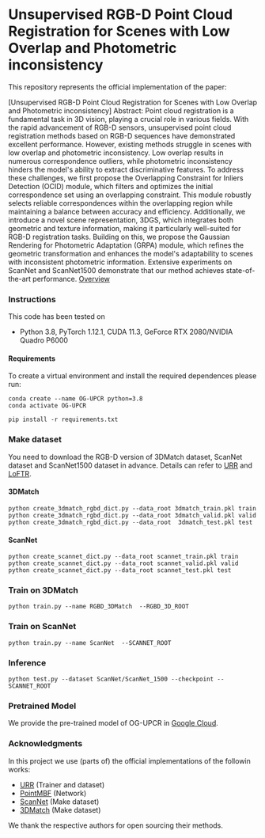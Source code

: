 # Unsupervised RGB-D Point Cloud Registration for Scenes with Low Overlap and Photometric inconsistency

This repository represents the official implementation of the paper:

[Unsupervised RGB-D Point Cloud Registration for Scenes with Low Overlap and Photometric inconsistency]
Abstract: Point cloud registration is a fundamental task in 3D vision, playing a crucial role in various fields. With the rapid advancement of RGB-D sensors, unsupervised point cloud registration methods based on RGB-D sequences have demonstrated excellent performance. However, existing methods struggle in scenes with low overlap and photometric inconsistency. Low overlap results in numerous correspondence outliers, while photometric inconsistency hinders the model's ability to extract discriminative features. To address these challenges, we first propose the Overlapping Constraint for Inliers Detection (OCID) module, which filters and optimizes the initial correspondence set using an overlapping constraint. This module robustly selects reliable correspondences within the overlapping region while maintaining a balance between accuracy and efficiency. Additionally, we introduce a novel scene representation, 3DGS, which integrates both geometric and texture information, making it particularly well-suited for RGB-D registration tasks. Building on this, we propose the Gaussian Rendering for Photometric Adaptation (GRPA) module, which refines the geometric transformation and enhances the model's adaptability to scenes with inconsistent photometric information. Extensive experiments on ScanNet and ScanNet1500 demonstrate that our method achieves state-of-the-art performance.
[Overview](https://github.com/Sabershou/OG-UPCR/blob/main/overview.pdf)

### Instructions
This code has been tested on 
- Python 3.8, PyTorch 1.12.1, CUDA 11.3, GeForce RTX 2080/NVIDIA Quadro P6000

#### Requirements
To create a virtual environment and install the required dependences please run:
```shell
conda create --name OG-UPCR python=3.8
conda activate OG-UPCR

pip install -r requirements.txt
```

### Make dataset 
You need to download the RGB-D version of 3DMatch dataset, ScanNet dataset and ScanNet1500 dataset in advance.
Details can refer to [URR](https://github.com/mbanani/unsupervisedRR/blob/main/docs/datasets.md) and [LoFTR](https://github.com/zju3dv/LoFTR).

#### 3DMatch
```shell
python create_3dmatch_rgbd_dict.py --data_root 3dmatch_train.pkl train
python create_3dmatch_rgbd_dict.py --data_root 3dmatch_valid.pkl valid
python create_3dmatch_rgbd_dict.py --data_root  3dmatch_test.pkl test
```

#### ScanNet
```shell
python create_scannet_dict.py --data_root scannet_train.pkl train
python create_scannet_dict.py --data_root scannet_valid.pkl valid
python create_scannet_dict.py --data_root scannet_test.pkl test 
```

### Train on 3DMatch
```shell
python train.py --name RGBD_3DMatch  --RGBD_3D_ROOT 
```

### Train on ScanNet
```shell
python train.py --name ScanNet  --SCANNET_ROOT 
```

### Inference
```shell
python test.py --dataset ScanNet/ScanNet_1500 --checkpoint --SCANNET_ROOT
```

### Pretrained Model
We provide the pre-trained model of OG-UPCR in [Google Cloud](https://drive.google.com/drive/folders/1V2ZfkVNG1EG4oEsewJCaNlBU8HQSDYhr?usp=drive_link).

### Acknowledgments
In this project we use (parts of) the official implementations of the followin works: 

- [URR](https://github.com/mbanani/unsupervisedRR) (Trainer and dataset)
- [PointMBF](https://github.com/phdymz/PointMBF) (Network)
- [ScanNet](https://github.com/ScanNet/ScanNet) (Make dataset)
- [3DMatch](https://github.com/andyzeng/3dmatch-toolbox) (Make dataset)

 We thank the respective authors for open sourcing their methods. 



